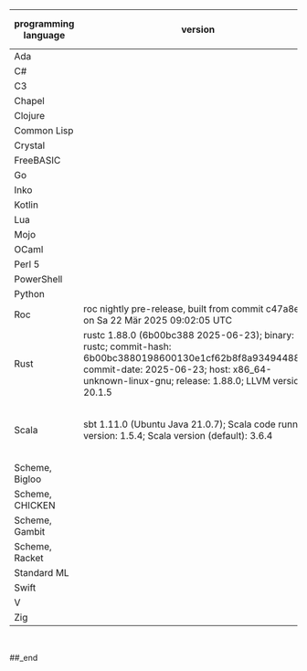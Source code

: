 programming language | version | how to retrieve version(s)
--- | --- | ---
Ada |  | 
C# |  | 
C3 |  | 
Chapel |  | 
Clojure |  | 
Common Lisp |  | 
Crystal |  | 
FreeBASIC |  | 
Go |  | 
Inko |  | 
Kotlin |  | 
Lua |  | 
Mojo |  | 
OCaml |  | 
Perl 5 |  | 
PowerShell |  | 
Python |  | 
Roc | roc nightly pre-release, built from commit c47a8e9 on Sa 22 Mär 2025 09:02:05 UTC | $ roc --version
Rust | rustc 1.88.0 (6b00bc388 2025-06-23); binary: rustc; commit-hash: 6b00bc3880198600130e1cf62b8f8a93494488cc; commit-date: 2025-06-23; host: x86_64-unknown-linux-gnu; release: 1.88.0; LLVM version: 20.1.5 | $ rustc -V -v
Scala | sbt 1.11.0 (Ubuntu Java 21.0.7); Scala code runner version: 1.5.4; Scala version (default): 3.6.4 | $ sbt; $ sbt --version; $ scala --version
Scheme, Bigloo |  | 
Scheme, CHICKEN |  | 
Scheme, Gambit |  | 
Scheme, Racket |  | 
Standard ML |  | 
Swift |  | 
V |  | 
Zig |  | 

<br/>

##_end
